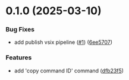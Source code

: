 # 0.1.0 (2025-03-10)


### Bug Fixes

* add publish vsix pipeline ([#1](https://github.com/cristiand391/vscode-sf-cli-plugin-dev/issues/1)) ([6ee5707](https://github.com/cristiand391/vscode-sf-cli-plugin-dev/commit/6ee570713a46e99a84f142e3499feea8fa7037a8))


### Features

* add 'copy command ID' command ([dfb23f5](https://github.com/cristiand391/vscode-sf-cli-plugin-dev/commit/dfb23f5928dca51ef736741b60d0519f66ae93fb))



